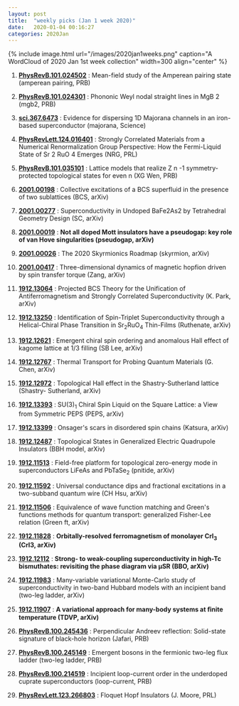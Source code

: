 ```yaml
---
layout: post
title:  "weekly picks (Jan 1 week 2020)"
date:   2020-01-04 00:16:27
categories: 2020Jan
---
```




{% include image.html url="/images/2020jan1weeks.png" caption="A WordCloud of 2020 Jan 1st week collection" width=300 align="center" %}


1. **[PhysRevB.101.024502](https://link.aps.org/doi/10.1103/PhysRevB.101.024502)** : Mean-field study of the Amperean pairing state (amperean pairing, PRB)

1. **[PhysRevB.101.024301](https://link.aps.org/doi/10.1103/PhysRevB.101.024301)** : Phononic Weyl nodal straight lines in MgB 2 (mgb2, PRB)


1. **[sci.367.6473](https://science.sciencemag.org/content/sci/367/6473/104.full.pdf)** : Evidence for dispersing 1D Majorana channels in an iron-based superconductor (majorana, Science)

1. **[PhysRevLett.124.016401](https://link.aps.org/doi/10.1103/PhysRevLett.124.016401)** : Strongly Correlated Materials from a Numerical Renormalization Group Perspective: How the Fermi-Liquid State of Sr 2 RuO 4 Emerges (NRG, PRL)

1. **[PhysRevB.101.035101](https://link.aps.org/doi/10.1103/PhysRevB.101.035101)** : Lattice models that realize Z n -1 symmetry-protected topological states for even n (XG Wen, PRB)

1. **[2001.00198](http://arxiv.org/abs/2001.00198)** : Collective excitations of a BCS superfluid in the presence of two sublattices (BCS, arXiv)

1. **[2001.00277](http://arxiv.org/abs/2001.00277)** : Superconductivity in Undoped BaFe2As2 by Tetrahedral Geometry Design (SC, arXiv)

1. **[2001.00019](http://arxiv.org/abs/2001.00019)** : **Not all doped Mott insulators have a pseudogap: key role of van Hove singularities (pseudogap, arXiv)**

1. **[2001.00026](http://arxiv.org/abs/2001.00026)** : The 2020 Skyrmionics Roadmap (skyrmion, arXiv)

1. **[2001.00417](http://arxiv.org/abs/2001.00417)** : Three-dimensional dynamics of magnetic hopfion driven by spin transfer torque (Zang, arXiv)


1. **[1912.13064](http://arxiv.org/abs/1912.13064)** : Projected BCS Theory for the Unification of Antiferromagnetism and Strongly Correlated Superconductivity (K. Park, arXiv)

1. **[1912.13250](http://arxiv.org/abs/1912.13250)** : Identification of Spin-Triplet Superconductivity through a Helical-Chiral Phase Transition in Sr$_2$RuO$_4$ Thin-Films (Ruthenate, arXiv)

1. **[1912.12621](http://arxiv.org/abs/1912.12621)** : Emergent chiral spin ordering and anomalous Hall effect of kagome lattice at 1/3 filling (SB Lee, arXiv)

1. **[1912.12767](http://arxiv.org/abs/1912.12767)** : Thermal Transport for Probing Quantum Materials (G. Chen, arXiv)

1. **[1912.12972](http://arxiv.org/abs/1912.12972)** : Topological Hall effect in the Shastry-Sutherland lattice (Shastry- Sutherland, arXiv)

1. **[1912.13393](http://arxiv.org/abs/1912.13393)** : SU$(3)_1$ Chiral Spin Liquid on the Square Lattice: a View from Symmetric PEPS (PEPS, arXiv)

1. **[1912.13399](http://arxiv.org/abs/1912.13399)** : Onsager's scars in disordered spin chains (Katsura, arXiv)

1. **[1912.12487](http://arxiv.org/abs/1912.12487)** : Topological States in Generalized Electric Quadrupole Insulators (BBH model, arXiv)


1. **[1912.11513](http://arxiv.org/abs/1912.11513)** : Field-free platform for topological zero-energy mode in superconductors LiFeAs and PbTaSe$_2$ (pnitide, arXiv)

1. **[1912.11592](http://arxiv.org/abs/1912.11592)** : Universal conductance dips and fractional excitations in a two-subband quantum wire (CH Hsu, arXiv)

1. **[1912.11506](http://arxiv.org/abs/1912.11506)** : Equivalence of wave function matching and Green's functions methods for quantum transport: generalized Fisher-Lee relation (Green ft, arXiv)

1. **[1912.11828](http://arxiv.org/abs/1912.11828)** : **Orbitally-resolved ferromagnetism of monolayer CrI$_3$ (CrI3, arXiv)**

1. **[1912.12112](https://arxiv.org/abs/1912.12112)** : **Strong- to weak-coupling superconductivity in high-Tc bismuthates: revisiting the phase diagram via µSR (BBO, arXiv)**

1. **[1912.11983](https://arxiv.org/abs/1912.11983)** : Many-variable variational Monte-Carlo study of superconductivity in two-band Hubbard models with an incipient band (two-leg ladder, arXiv)

1. **[1912.11907](https://arxiv.org/abs/1912.11907)** : **A variational approach for many-body systems at ﬁnite temperature (TDVP, arXiv)**

1. **[PhysRevB.100.245436](https://link.aps.org/doi/10.1103/PhysRevB.100.245436)** : Perpendicular Andreev reflection: Solid-state signature of black-hole horizon (Jafari, PRB)

1. **[PhysRevB.100.245149](https://link.aps.org/doi/10.1103/PhysRevB.100.245149)** : Emergent bosons in the fermionic two-leg flux ladder (two-leg ladder, PRB)

1. **[PhysRevB.100.214519](https://link.aps.org/doi/10.1103/PhysRevB.100.214519)** : Incipient loop-current order in the underdoped cuprate superconductors (loop-current, PRB)

1. **[PhysRevLett.123.266803](https://link.aps.org/doi/10.1103/PhysRevLett.123.266803)** : Floquet Hopf Insulators (J. Moore, PRL)
